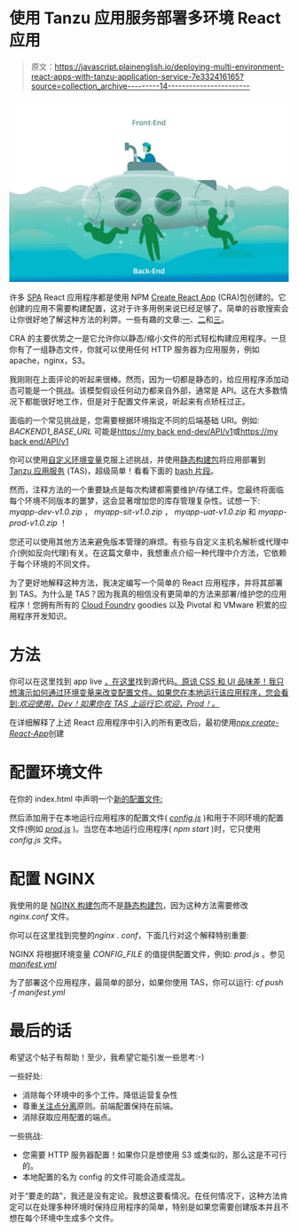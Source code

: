 # 使用 Tanzu 应用服务部署多环境 React 应用

> 原文：<https://javascript.plainenglish.io/deploying-multi-environment-react-apps-with-tanzu-application-service-7e332416165?source=collection_archive---------14----------------------->

![](img/d57765344b0af212b1b780b6933c36c5.png)

许多 [SPA](https://reactjs.org/docs/glossary.html#single-page-application) React 应用程序都是使用 NPM [Create React App](https://github.com/facebook/create-react-app) (CRA)包创建的。它创建的应用不需要构建配置，这对于许多用例来说已经足够了。简单的谷歌搜索会让你很好地了解这种方法的利弊。一些有趣的文章:[一](https://medium.com/@JamesDinnes/why-you-should-stop-using-creat-react-app-18410ce94e64)、[二](https://codeburst.io/is-create-react-app-a-dead-end-5baae1568f89)和[三](https://www.reddit.com/r/reactjs/comments/81gfl6/do_people_use_create_react_app_in_production/)。

CRA 的主要优势之一是它允许你以静态/缩小文件的形式轻松构建应用程序。一旦你有了一组静态文件，你就可以使用任何 HTTP 服务器为应用服务，例如 apache，nginx，S3。

我刚刚在上面评论的听起来很棒。然而，因为一切都是静态的，给应用程序添加动态可能是一个挑战。该模型假设任何动力都来自外部，通常是 API。这在大多数情况下都能很好地工作，但是对于配置文件来说，听起来有点矫枉过正。

面临的一个常见挑战是，您需要根据环境指定不同的后端基础 URI。例如: *BACKEND1_BASE_URL* 可能是[https://my back end-dev/API/v1](https://mybackend-dev/api/v1)或[https://my back end/API/v1](https://mybackend-dev/api/v1)

你可以使用[自定义环境变量](https://create-react-app.dev/docs/adding-custom-environment-variables/)克服上述挑战，并使用[静态构建包](https://docs.cloudfoundry.org/buildpacks/staticfile/index.html)将应用部署到 [Tanzu 应用服务](https://tanzu.vmware.com/application-service) (TAS)，超级简单！看看下面的 [bash 片段](https://github.com/camposer/react-app-to-tas/blob/master/static-build-and-deploy-example.sh)。

然而，注释方法的一个重要缺点是每次构建都需要维护/存储工件。您最终将面临每个环境不同版本的噩梦，这会显著增加您的库存管理复杂性。试想一下: *myapp-dev-v1.0.zip* ， *myapp-sit-v1.0.zip* ， *myapp-uat-v1.0.zip* 和 *myapp-prod-v1.0.zip* ！

您还可以使用其他方法来避免版本管理的麻烦。有些与自定义主机名解析或代理中介(例如反向代理)有关。在这篇文章中，我想重点介绍一种代理中介方法，它依赖于每个环境的不同文件。

为了更好地解释这种方法，我决定编写一个简单的 React 应用程序，并将其部署到 TAS。为什么是 TAS？因为我真的相信没有更简单的方法来部署/维护您的应用程序！您拥有所有的 [Cloud Foundry](https://www.cloudfoundry.org/why-cloud-foundry/) goodies 以及 Pivotal 和 VMware 积累的应用程序开发知识。

# 方法

你可以在这里找到 app live [，在这里](http://react-app-to-tas.cfapps.io/)找到源代码[。原谅 CSS 和 UI 品味差！我只想演示如何通过环境变量来改变配置文件。如果您在本地运行该应用程序，您会看到:*欢迎使用，Dev！如果你在 TAS 上运行它:*欢迎，Prod！*。*](https://github.com/camposer/react-app-to-tas)

在详细解释了上述 React 应用程序中引入的所有更改后，最初使用[*npx create-React-App*](https://reactjs.org/docs/create-a-new-react-app.html)创建

# 配置环境文件

在你的 index.html 中声明一个[新的配置文件:](https://github.com/camposer/react-app-to-tas/blob/master/public/index.html#L19)

然后添加用于在本地运行应用程序的配置文件( [*config.js*](https://github.com/camposer/react-app-to-tas/blob/master/public/config.js) )和用于不同环境的配置文件(例如 [*prod.js*](https://github.com/camposer/react-app-to-tas/blob/master/public/prod.js) )。当您在本地运行应用程序( *npm start* )时，它只使用 *config.js* 文件。

# 配置 NGINX

我使用的是 [NGINX 构建包](https://docs.cloudfoundry.org/buildpacks/nginx/index.html)而不是[静态构建包](https://docs.cloudfoundry.org/buildpacks/staticfile/index.html)，因为这种方法需要修改 *nginx.conf* 文件。

你可以在这里找到完整的*nginx . conf*，下面几行对这个解释特别重要:

NGINX 将根据环境变量 *CONFIG_FILE* 的值提供配置文件，例如: *prod.js* 。参见 [*manifest.yml*](https://github.com/camposer/react-app-to-tas/blob/master/manifest.yml)

为了部署这个应用程序，最简单的部分，如果你使用 TAS，你可以运行: *cf push -f manifest.yml*

# 最后的话

希望这个帖子有帮助！至少，我希望它能引发一些思考:-)

一些好处:

*   消除每个环境中的多个工件。降低运营复杂性
*   尊重[关注点分离](https://en.wikipedia.org/wiki/Separation_of_concerns)原则。前端配置保持在前端。
*   消除获取应用配置的端点。

一些挑战:

*   您需要 HTTP 服务器配置！如果你只是想使用 S3 或类似的，那么这是不可行的。
*   本地配置的名为 config 的文件可能会造成混乱。

对于“要走的路”，我还是没有定论。我想这要看情况。在任何情况下，这种方法肯定可以在处理多种环境时保持应用程序的简单，特别是如果您需要创建版本并且不想在每个环境中生成多个文件。